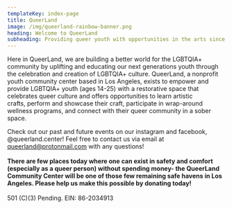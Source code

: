 ```yaml
---
templateKey: index-page
title: QueerLand
image: /img/queerland-rainbow-banner.png
heading: Welcome to QueerLand
subheading: Providing queer youth with opportunities in the arts since April 2021
---
```

Here in QueerLand, we are building a better world for the LGBTQIA+ community by uplifting and educating our next generations youth through the celebration and creation of LGBTQIA+ culture. QueerLand, a nonprofit youth community center based in Los Angeles, exists to empower and provide LGBTQIA+ youth (ages 14-25) with a restorative space that celebrates queer culture and offers opportunities to learn artistic crafts, perform and showcase their craft, participate in wrap-around wellness programs, and connect with their queer community in a sober space. 

Check out our past and future events on our instagram and facebook, @queerland.center! Feel free to contact us via email at queerland@protonmail.com with any questions! \
\
**There are few places today where one can exist in safety and comfort (especially as a queer person) without spending money- the QueerLand Community Center will be one of those few remaining safe havens in Los Angeles. Please help us make this possible by donating today!**\
\
501 (C)(3) Pending. EIN: 86-2034913